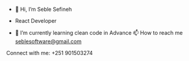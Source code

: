 - 👋 Hi, I’m Seble Sefineh
- React Developer

- 🌱 I’m currently learning clean code in Advance
📫 How to reach me seblesoftware@gmail.com

Connect with me: +251 901503274


